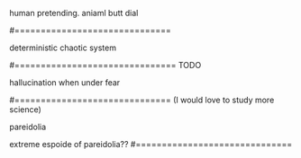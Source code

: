 human pretending.
aniaml butt dial

#==============================

deterministic chaotic system

#===============================
TODO

hallucination when under fear

#==============================
(I would love to study more science)

pareidolia

extreme espoide of pareidolia??
#==============================
